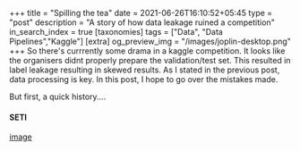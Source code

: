 +++
title = "Spilling the tea"
date = 2021-06-26T16:10:52+05:45
type = "post"
description = "A story of how data leakage ruined a competition"
in_search_index = true
[taxonomies]
tags = ["Data", "Data Pipelines","Kaggle"]
[extra]
og_preview_img = "/images/joplin-desktop.png"
+++
So there's currrently some drama in a kaggle competition. It looks like the organisers didnt properly prepare the validation/test set. This resulted in label leakage resulting in skewed results. As I stated in the previous post, data processing is key. In this post, I hope to go over the mistakes made. 

But first, a quick history....

#### SETI

[image](https://www.youtube.com/embed/P_vTS46ivck)
